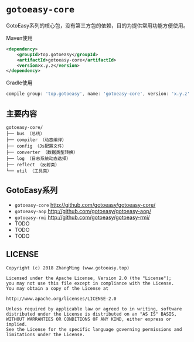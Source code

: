 # `gotoeasy-core`
GotoEasy系列的核心包，没有第三方包的依赖，目的为提供常用功能方便使用。

Maven使用
```xml
<dependency>
    <groupId>top.gotoeasy</groupId>
    <artifactId>gotoeasy-core</artifactId>
    <version>x.y.z</version>
</dependency>
```
Gradle使用
```gradle
compile group: 'top.gotoeasy', name: 'gotoeasy-core', version: 'x.y.z'
```

## 主要内容
```
gotoeasy-core/
├── bus （总线）
├── compiler （动态编译）
├── config （Js配置文件）
├── converter （数据类型转换）
├── log （日志系统动态选择）
├── reflect （反射类）
└── util （工具类）
```

## GotoEasy系列
- `gotoeasy-core` http://github.com/gotoeasy/gotoeasy-core/
- `gotoeasy-aop` http://github.com/gotoeasy/gotoeasy-aop/
- `gotoeasy-rmi` http://github.com/gotoeasy/gotoeasy-rmi/
- TODO
- TODO
- TODO

## LICENSE

    Copyright (c) 2018 ZhangMing (www.gotoeasy.top)

    Licensed under the Apache License, Version 2.0 (the "License");
    you may not use this file except in compliance with the License.
    You may obtain a copy of the License at

    http://www.apache.org/licenses/LICENSE-2.0

    Unless required by applicable law or agreed to in writing, software
    distributed under the License is distributed on an "AS IS" BASIS,
    WITHOUT WARRANTIES OR CONDITIONS OF ANY KIND, either express or implied.
    See the License for the specific language governing permissions and
    limitations under the License.
